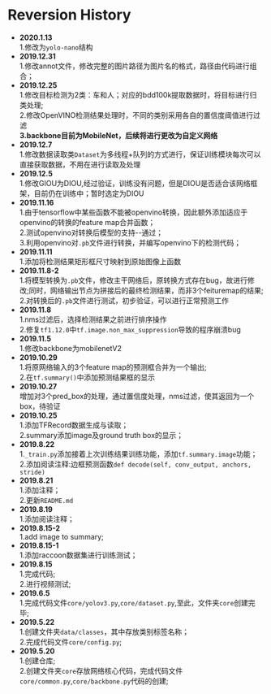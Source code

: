 Reversion History     
========================================    
* **2020.1.13**     
1.修改为`yolo-nano`结构         
* **2019.12.31**      
1.修改annot文件，修改完整的图片路径为图片名的格式，路径由代码进行组合；       
* **2019.12.25**         
1.修改目标检测为2类：车和人；对应的bdd100k提取数据时，将目标进行归类处理;        
2.修改OpenVINO检测结果处理时，不同的类别采用各自的置信度阈值进行过滤      
**3.backbone目前为MobileNet，后续将进行更改为自定义网络**             
* **2019.12.7**     
1.修改数据读取类`Dataset`为多线程+队列的方式进行，保证训练模块每次可以直接获取数据，不用在进行读取及处理                        
* **2019.12.5**     
1.修改GIOU为DIOU,经过验证，训练没有问题，但是DIOU是否适合该网络框架，目前仍在训练中；暂时选定为DIOU        
* **2019.11.16**     
1.由于tensorflow中某些函数不能被openvino转换，因此额外添加适应于
openvino的转换的feature map合并函数；       
2.测试openvino对转换后模型的支持--通过；       
3.利用openvino对`.pb`文件进行转换，并编写openvino下的检测代码；            
* **2019.11.11**     
1.添加将检测结果矩形框尺寸映射到原始图像上函数         
* **2019.11.8-2**      
1.将模型转换为`.pb`文件，修改主干网络后，原转换方式存在bug，故进行修改;同时，网络输出节点为拼接后的最终检测结果，而非3个feituremap的结果;      
2.对转换后的`.pb`文件进行测试，初步验证，可以进行正常预测工作     
* **2019.11.8**     
1.nms过滤后，选择检测结果之前进行排序操作       
2.修复`tf1.12.0`中`tf.image.non_max_suppression`导致的程序崩溃bug    
* **2019.11.5**      
1.修改backbone为mobilenetV2       
* **2019.10.29**        
1.将原网络输入的3个feature map的预测框合并为一个输出;    
2.在`tf.summary()`中添加预测结果框的显示            
* **2019.10.27**     
增加对3个pred_box的处理，通过置信度处理，nms过滤，使其返回为一个box，待验证    
* **2019.10.25**     
1.添加TFRecord数据生成与读取；        
2.summary添加image及ground truth box的显示；       
* **2019.8.22**      
1.`_train.py`添加接着上次训练结果训练功能，添加`tf.summary.image`功能；      
2.添加阅读注释:边框预测函数`def decode(self, conv_output, anchors, stride)`     
* **2019.8.21**   
1.添加注释；    
2.更新`README.md`       
* **2019.8.19**      
1.添加阅读注释；    
* **2019.8.15-2**             
1.add image to summary;          
* **2019.8.15-1**    
1.添加raccoon数据集进行训练测试；           
* **2019.8.15**   
1.完成代码;    
2.进行视频测试;      
* **2019.6.5**    
1.完成代码文件`core/yolov3.py`,`core/dataset.py`,至此，文件夹`core`创建完毕;     
* **2019.5.22**   
1.创建文件夹`data/classes`，其中存放类别标签名称；    
2.完成代码文件`core/config.py`;      
* **2019.5.20**     
1.创建仓库;   
2.创建文件夹`core`存放网络核心代码，完成代码文件`core/common.py`,`core/backbone.py`代码的创建;    
